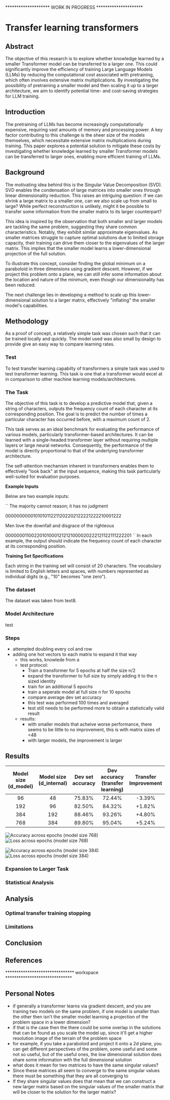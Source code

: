 ******************** WORK IN PROGRESS *********************


# Transfer learning transformers
## Abstract

The objective of this research is to explore whether knowledge learned by a smaller Transformer model can be transferred to a larger one. This could significantly improve the efficiency of training Large Language Models (LLMs) by reducing the computational cost associated with pretraining, which often involves extensive matrix multiplications. By investigating the possibility of pretraining a smaller model and then scaling it up to a larger architecture, we aim to identify potential time- and cost-saving strategies for LLM training.

## Introduction
The pretraining of LLMs has become increasingly computationally expensive, requiring vast amounts of memory and processing power. A key factor contributing to this challenge is the sheer size of the models themselves, which necessitate extensive matrix multiplications during training. This paper explores a potential solution to mitigate these costs by investigating whether knowledge learned by smaller Transformer models can be transferred to larger ones, enabling more efficient training of LLMs.

## Background

The motivating idea behind this is the Singular Value Decomposition (SVD). SVD enables the condensation of large matrices into smaller ones through linear dimensionality reduction. This raises an intriguing question: if we can shrink a large matrix to a smaller one, can we also scale up from small to large? While perfect reconstruction is unlikely, might it be possible to transfer some information from the smaller matrix to its larger counterpart?

This idea is inspired by the observation that both smaller and larger models are tackling the same problem, suggesting they share common characteristics. Notably, they exhibit similar approximate eigenvalues. As smaller matrices struggle to capture optimal solutions due to limited storage capacity, their training can drive them closer to the eigenvalues of the larger matrix. This implies that the smaller model learns a lower-dimensional projection of the full solution.

To illustrate this concept, consider finding the global minimum on a paraboloid in three dimensions using gradient descent. However, if we project this problem onto a plane, we can still infer some information about the location and nature of the minimum, even though our dimensionality has been reduced.

The next challenge lies in developing a method to scale up this lower-dimensional solution to a larger matrix, effectively "inflating" the smaller model's capabilities.

## Methodology
As a proof of concept, a relatively simple task was chosen such that it can be trained locally and quickly. The model used was also small by design to provide give an easy way to compare learning rates.

### Test
To test transfer learning capabilty of transformers a simple task was used to test transformer learning. This task is one that a transformer would excel at in comparison to other machine learning models/architectures.

### The Task

The objective of this task is to develop a predictive model that, given a string of characters, outputs the frequency count of each character at its corresponding position. The goal is to predict the number of times a particular character has 
occurred before, with a maximum count of 2.

This task serves as an ideal benchmark for evaluating the performance of various models, particularly transformer-based architectures. It can be learned with a single-headed transformer layer without requiring multiple layers or large neural 
networks. Consequently, the performance of the model is directly proportional to that of the underlying transformer architecture.

The self-attention mechanism inherent in transformers enables them to effectively "look back" at the input sequence, making this task particularly well-suited for evaluation purposes.

**Example Inputs**

Below are two example inputs:

``
The majority cannot reason; it has no judgment

0000000000101010112211202202122221222210001222

Men love the downfall and disgrace of the righteous

000000011002201010001212121000020222121122111222201
``
In each example, the output should indicate the frequency count of each character at its corresponding position.

**Training Set Specifications**

Each string in the training set will consist of 20 characters. The vocabulary is limited to English letters and spaces, with numbers represented as individual digits (e.g., "10" becomes "one zero").

<!-- The task is given a string of characters, the model must learn to predict, for each position in the string, how many times the character at that position occurred before, maxing out at 2. This 3-class classification problem is an easy task to set up testing data for to compare results. This is becuase the task can be learned with only 1 single-headed transformer layer without using multiple layers or large neural networks on top of the model. The performance of the transformer is directly preportional to the performance of the model.  -->
<!-- This task is also specifically chosen since a transformer would particularly benefit from "looking back" in the input with its' self-attention.  -->
<!-- Below is a sample: -->
<!---->
<!-- The majority cannot reason; it has no judgment.<br> -->
<!-- 00000000001010101122112022021222212222100012220 -->
<!---->
<!-- For each character, the output should be the number of times that character has occurred before. -->
<!---->
<!-- men love the downfall and disgrace of the righteous<br> -->
<!-- 000000011002201010001212121000020222121122111222201 -->
<!---->
<!-- For this example we extended the length of the string to demonstrate the rule. In the training set each string will be 20 characters long as demonstrated below. the vocab is also limited to the english letters and space. Numbers are spelled out as individual digits (10 becomes one zero). -->
<!---->
<!-- the majority cannot r<br> -->
<!-- 000000000010101011221 -->
<!---->
<!-- men love the downfall<br> -->
<!-- 000000011002201010001 -->
<!---->
### The dataset
The dataset was taken from text8.



### Model Architecture
test


### Steps 
- attempted doubling every col and row
- adding one hot vectors to each matrix to expand it that way
    - this works, knowlede from a 
    - test protocol:
        - Train a transformer for 5 epochs at half the size n/2
        - expand the transformer to full size by simply adding it to the n sized identity
        - train for an additional 5 epochs
        - train a seperate model at full size n for 10 epochs
        - compare average dev set accuracy
        - this test was performed 100 times and averaged     
        - test still needs to be performed more to obtain a statistically valid result
    - results:
        - with smaller models that acheive worse performance, there seems to be little to no improvement, this is with matrix sizes of <48
        - with larger models, the improvement is larger

## Results

| Model size (d_model) | Model size (d_internal) | Dev set accuracy | Dev accuracy (transfer learning) | Transfer Improvement |
|:--------------------:|:-----------------------:|:----------------:|:--------------------------------:|:--------------------:|
| 96 | 48 | 75.83% | 72.44% | -3.39% |
| 192 | 96 | 82.50% | 84.32% | +1.82% |
| 384 | 192 | 88.46% | 93.26% | +4.80% |
| 768 | 384 | 89.80% | 95.04% | +5.24% |

![Accuracy across epochs (model size 768)](images/acc_model_768.png)
![Loss across epochs (model size 768)](images/loss_model_768.png)

![Accuracy across epochs (model size 384)](images/acc_model_384.png)
![Loss across epochs (model size 384)](images/loss_model_384.png)

### Expansion to Larger Task

### Statistical Analysis

## Analysis

### Optimal transfer training stopping

### Limitations

## Conclusion


## References
******************************* workspace ******************************

## Personal Notes

- if generally a transformer learns via gradient descent, and you are training two models on the same problem, if one model is smaller than the other then isn't the smaller model learning a projection of the problem space in a lower dimension?
- if that is the case then the there could be some overlap in the solutions that can be found as you scale the model up, since it'll get a higher resolution image of the terrain of the problem space
- for example, if you take a paraboloid and project it onto a 2d plane, you can get different perspectives of the problem, some useful and some not so useful, but of the useful ones, the low dimensional solution does share some information with the full dimensional solution
- what does it mean for two matrices to have the same singular values?
- Since these matrices all seem to converge to the same singular values there must be something that they are all converging to 
- If they share singular values does that mean that we can construct a new larger matrix based on the singular values of the smaller matrix that will be closer to the solution for the larger matrix?




<!-- - TODO: -->
<!--     - compare what kind of transfer learning is best -->
<!--     - compare transfer training ratio -->
<!--     - compare ammount of transfer training -->
<!--     - plot the training rates (dev set accuracy) -->
<!--         - compare epoch to epoch  -->
<!--         - compare epoch to epoch for same model size -->
<!--         - the transfer learning should show a much sharper learning rate -->
<!--         - also compare training loss? why not  -->
